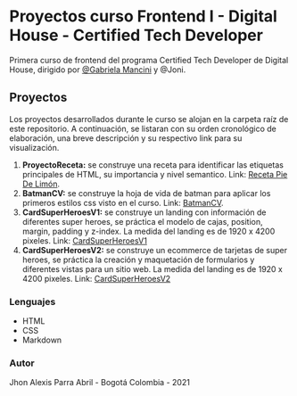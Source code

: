 # Proyectos curso Frontend I - Digital House - Certified Tech Developer

Primera curso de frontend del programa Certified Tech Developer de Digital House, dirigido por [@Gabriela Mancini](https://github.com/gabimancini) y @Joni.

## Proyectos

Los proyectos desarrollados durante le curso se alojan en la carpeta raíz de este repositorio. A continuación, se listaran con su orden cronológico de elaboración, una breve descripción y su respectivo link para su visualización.

1. **ProyectoReceta:** se construye una receta para identificar las etiquetas principales de HTML, su importancia y nivel semantico. Link: [Receta Pie De Limón](https://jhonalexis-parra.github.io/Frontend-I-Digital-House/ProyectoReceta/).
2. **BatmanCV:** se construye la hoja de vida de batman para aplicar los primeros estilos css visto en el curso. Link: [BatmanCV](https://jhonalexis-parra.github.io/Frontend-I-Digital-House/BatmanCV/).
3. **CardSuperHeroesV1:** se construye un landing con información de diferentes super heroes, se práctica el modelo de cajas, position, margin, padding y z-index. La medida del landing es de 1920 x 4200 pixeles. Link: [CardSuperHeroesV1](https://jhonalexis-parra.github.io/Frontend-I-Digital-House/CardSuperHeroes/)
4. **CardSuperHeroesV2:** se construye un ecommerce de tarjetas de super heroes, se práctica la creación y maquetación de formularios y diferentes vistas para un sitio web. La medida del landing es de 1920 x 4200 pixeles. Link: [CardSuperHeroesV2](https://jhonalexis-parra.github.io/Frontend-I-Digital-House/CardSuperHeroesV2/)

### Lenguajes

- HTML
- CSS
- Markdown

### Autor

Jhon Alexis Parra Abril - Bogotá Colombia - 2021
